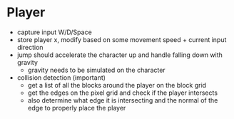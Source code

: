 # Player
- capture input W/D/Space
- store player x, modify based on some movement speed + current input direction
- jump should accelerate the character up and handle falling down with gravity
	- gravity needs to be simulated on the character
- collision detection (important)
	- get a list of all the blocks around the player on the block grid
	- get the edges on the pixel grid and check if the player intersects
	- also determine what edge it is intersecting and the normal of the edge to properly place the player